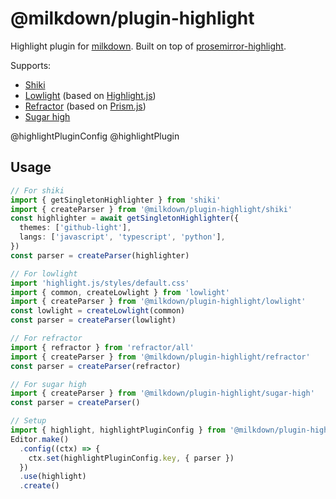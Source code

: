 # @milkdown/plugin-highlight

Highlight plugin for [milkdown](https://milkdown.dev).
Built on top of [prosemirror-highlight](https://github.com/ocavue/prosemirror-highlight).

Supports:

- [Shiki](https://github.com/shikijs/shiki)
- [Lowlight](https://github.com/robertknight/lowlight.js) (based on [Highlight.js](https://github.com/highlightjs/highlight.js))
- [Refractor](https://github.com/wooorm/refractor) (based on [Prism.js](https://github.com/PrismJS/prism))
- [Sugar high](https://github.com/huozhi/sugar-high)

@highlightPluginConfig
@highlightPlugin

## Usage

```typescript
// For shiki
import { getSingletonHighlighter } from 'shiki'
import { createParser } from '@milkdown/plugin-highlight/shiki'
const highlighter = await getSingletonHighlighter({
  themes: ['github-light'],
  langs: ['javascript', 'typescript', 'python'],
})
const parser = createParser(highlighter)

// For lowlight
import 'highlight.js/styles/default.css'
import { common, createLowlight } from 'lowlight'
import { createParser } from '@milkdown/plugin-highlight/lowlight'
const lowlight = createLowlight(common)
const parser = createParser(lowlight)

// For refractor
import { refractor } from 'refractor/all'
import { createParser } from '@milkdown/plugin-highlight/refractor'
const parser = createParser(refractor)

// For sugar high
import { createParser } from '@milkdown/plugin-highlight/sugar-high'
const parser = createParser()

// Setup
import { highlight, highlightPluginConfig } from '@milkdown/plugin-highlight'
Editor.make()
  .config((ctx) => {
    ctx.set(highlightPluginConfig.key, { parser })
  })
  .use(highlight)
  .create()
```
